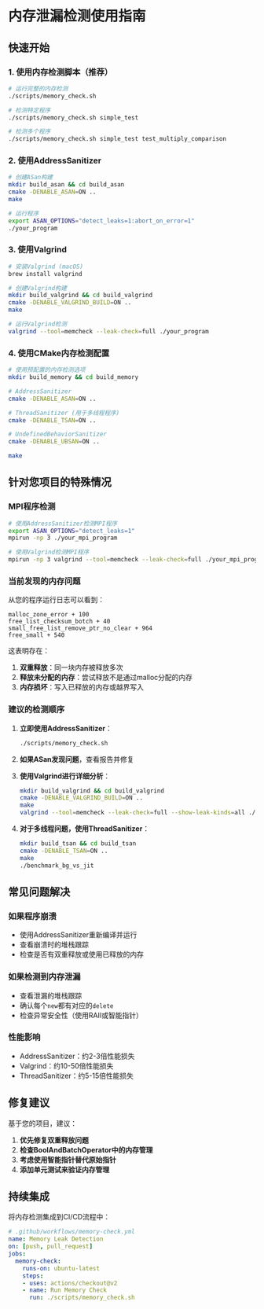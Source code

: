 # 内存泄漏检测使用指南

## 快速开始

### 1. 使用内存检测脚本（推荐）

```bash
# 运行完整的内存检测
./scripts/memory_check.sh

# 检测特定程序
./scripts/memory_check.sh simple_test

# 检测多个程序
./scripts/memory_check.sh simple_test test_multiply_comparison
```

### 2. 使用AddressSanitizer

```bash
# 创建ASan构建
mkdir build_asan && cd build_asan
cmake -DENABLE_ASAN=ON ..
make

# 运行程序
export ASAN_OPTIONS="detect_leaks=1:abort_on_error=1"
./your_program
```

### 3. 使用Valgrind

```bash
# 安装Valgrind (macOS)
brew install valgrind

# 创建Valgrind构建
mkdir build_valgrind && cd build_valgrind
cmake -DENABLE_VALGRIND_BUILD=ON ..
make

# 运行Valgrind检测
valgrind --tool=memcheck --leak-check=full ./your_program
```

### 4. 使用CMake内存检测配置

```bash
# 使用预配置的内存检测选项
mkdir build_memory && cd build_memory

# AddressSanitizer
cmake -DENABLE_ASAN=ON ..

# ThreadSanitizer (用于多线程程序)
cmake -DENABLE_TSAN=ON ..

# UndefinedBehaviorSanitizer
cmake -DENABLE_UBSAN=ON ..

make
```

## 针对您项目的特殊情况

### MPI程序检测

```bash
# 使用AddressSanitizer检测MPI程序
export ASAN_OPTIONS="detect_leaks=1"
mpirun -np 3 ./your_mpi_program

# 使用Valgrind检测MPI程序
mpirun -np 3 valgrind --tool=memcheck --leak-check=full ./your_mpi_program
```

### 当前发现的内存问题

从您的程序运行日志可以看到：
```
malloc_zone_error + 100
free_list_checksum_botch + 40
small_free_list_remove_ptr_no_clear + 964
free_small + 540
```

这表明存在：
1. **双重释放**：同一块内存被释放多次
2. **释放未分配的内存**：尝试释放不是通过malloc分配的内存
3. **内存损坏**：写入已释放的内存或越界写入

### 建议的检测顺序

1. **立即使用AddressSanitizer**：
   ```bash
   ./scripts/memory_check.sh
   ```

2. **如果ASan发现问题**，查看报告并修复

3. **使用Valgrind进行详细分析**：
   ```bash
   mkdir build_valgrind && cd build_valgrind
   cmake -DENABLE_VALGRIND_BUILD=ON ..
   make
   valgrind --tool=memcheck --leak-check=full --show-leak-kinds=all ./benchmark_bg_vs_jit
   ```

4. **对于多线程问题，使用ThreadSanitizer**：
   ```bash
   mkdir build_tsan && cd build_tsan
   cmake -DENABLE_TSAN=ON ..
   make
   ./benchmark_bg_vs_jit
   ```

## 常见问题解决

### 如果程序崩溃
- 使用AddressSanitizer重新编译并运行
- 查看崩溃时的堆栈跟踪
- 检查是否有双重释放或使用已释放的内存

### 如果检测到内存泄漏
- 查看泄漏的堆栈跟踪
- 确认每个`new`都有对应的`delete`
- 检查异常安全性（使用RAII或智能指针）

### 性能影响
- AddressSanitizer：约2-3倍性能损失
- Valgrind：约10-50倍性能损失
- ThreadSanitizer：约5-15倍性能损失

## 修复建议

基于您的项目，建议：

1. **优先修复双重释放问题**
2. **检查BoolAndBatchOperator中的内存管理**
3. **考虑使用智能指针替代原始指针**
4. **添加单元测试来验证内存管理**

## 持续集成

将内存检测集成到CI/CD流程中：

```yaml
# .github/workflows/memory-check.yml
name: Memory Leak Detection
on: [push, pull_request]
jobs:
  memory-check:
    runs-on: ubuntu-latest
    steps:
    - uses: actions/checkout@v2
    - name: Run Memory Check
      run: ./scripts/memory_check.sh
